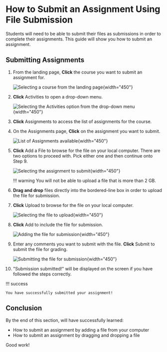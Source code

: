 # How to Submit an Assignment Using File Submission

Students will need to be able to submit their files as submissions in order to complete their assignments. This guide will show you how to submit an assignment.

## Submitting Assignments

1. From the landing page, **Click** the course you want to submit an assignment for.

     ![Selecting a course from the landing page](photos/submit_assignments/courses.png){width="450"}
   <!-- We will now be selecting the COMP 2121 course. -->

2. **Click** Activities to open a drop-down menu.

     ![Selecting the Activities option from the drop-down menu](photos/submit_assignments/assignment_drop_down.png){width="450"}
   <!-- We will now be selecting the Assignments option. -->

3. **Click** Assignments to access the list of assignments for the course.
   <!-- We will now be selecting the Assignment 3 option. -->

4. On the Assignments page, **Click** on the assignment you want to submit.

     ![List of Assignments available](photos/submit_assignments/assignments.png){width="450"}
   <!-- We will now be clicking on Assignment 3 to submit. -->

5. **Click** Add a File to browse for the file on your local computer. There are two options to proceed with. Pick either one and then continue onto Step 9.

     ![Selecting the assignment to submit](photos/submit_assignments/assignment3.png){width="450"}

    !!! warning
        You will not be able to upload a file that is more than 2 GB.

6. **Drag and drop** files directly into the bordered-line box in order to upload the file for submission.

7. **Click** Upload to browse for the file on your local computer.

     ![Selecting the file to upload](photos/submit_assignments/upload.png){width="450"}
   <!-- We will now be selecting the file to upload. -->

8. **Click** Add to include the file for submission.

     ![Adding the file for submission](photos/submit_assignments/add-file.png){width="450"}

9. Enter any comments you want to submit with the file. **Click** Submit to submit the file for grading.

     ![Submitting the file for submission](photos/submit_assignments/submit.png){width="450"}

10. "Submission submitted!" will be displayed on the screen if you have followed the steps correctly.

!!! success

    You have successfully submitted your assignment!

## Conclusion

By the end of this section, will have successfully learned:

* How to submit an assignment by adding a file from your computer
* How to submit an assignment by dragging and dropping a file

Good work!
